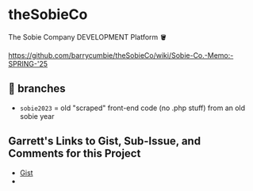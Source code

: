 # theSobieCo
The Sobie Company DEVELOPMENT Platform 🪣


https://github.com/barrycumbie/theSobieCo/wiki/Sobie-Co.-Memo:-SPRING-'25

## 🐝 branches 

- `sobie2023` = old "scraped" front-end code (no .php stuff) from an old sobie year


## Garrett's Links to Gist, Sub-Issue, and Comments for this Project

* <a href="https://gist.github.com/gbouldin43/14ae8959d7480618cb848f30ea2aa3ff" target="_blank">Gist</a>
* 

